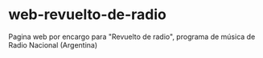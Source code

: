 # web-revuelto-de-radio
Pagina web por encargo para "Revuelto de radio", programa de música de Radio Nacional (Argentina)
